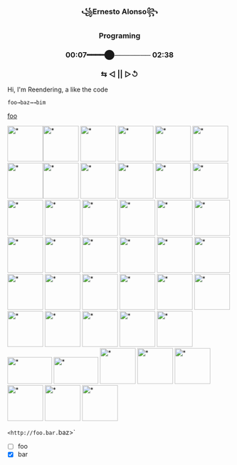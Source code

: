 
# <h3 align="center" style="weight=100">꧁Ernesto Alonso꧂</h3>
 <h3 align="center" style="weight=100">     Programing </h3>
 <h3 align="center" style="weight=100">          00:07━━━━⬤─────── 02:38</h3> 
 <h3 align="center" style="weight=100">      ⇆ ◁ || ▷↺      </h3> 



<p>Hi, I'm Reendering, a like the code </p>

<pre><code>foo→baz→→bim
</code></pre>



[foo](/bar\* "ti\*tle")

<img src="https://cdn.icon-icons.com/icons2/2107/PNG/512/file_type_html_icon_130541.png" width="80" height="80" title="*"/><img src="https://cdn.icon-icons.com/icons2/2107/PNG/512/file_type_css_icon_130661.png" width="80" height="80" title="*"/>
<img src="https://cdn.icon-icons.com/icons2/2107/PNG/512/file_type_js_official_icon_130509.png" width="80" height="80" title="*"/>
<img src="https://cdn.icon-icons.com/icons2/2107/PNG/512/file_type_typescript_official_icon_130107.png" width="80" height="80" title="*"/>
<img src="https://cdn.icon-icons.com/icons2/2415/PNG/512/java_original_wordmark_logo_icon_146459.png" width="80" height="80" title="*"/>
<img src="https://cdn.icon-icons.com/icons2/2415/PNG/512/csharp_original_logo_icon_146578.png" width="80" height="80" title="*"/><img src="https://cdn.icon-icons.com/icons2/2107/PNG/512/file_type_angular_icon_130754.png" width="80" height="80" title="*"/><img src="https://cdn.icon-icons.com/icons2/2415/PNG/512/react_original_logo_icon_146374.png" width="80" height="80" title="*"/>
<img src="https://cdn.icon-icons.com/icons2/2415/PNG/512/redux_original_logo_icon_146365.png" width="80" height="80" title="*"/>
<img src="https://cdn.icon-icons.com/icons2/2148/PNG/512/nextjs_icon_132160.png" width="80" height="80" title="*"/>
<img src="https://cdn.icon-icons.com/icons2/2107/PNG/512/file_type_gatsby_icon_130583.png" width="80" height="80" title="*"/>
<img src="https://cdn.icon-icons.com/icons2/2107/PNG/512/file_type_node_icon_130301.png" width="80" height="80" title="*"/>
<img src="https://cdn.icon-icons.com/icons2/2552/PNG/512/electron_browser_logo_icon_152997.png" width="80" height="80" title="*"/>
<img src="https://cdn.icon-icons.com/icons2/2429/PNG/512/figma_logo_icon_147289.png" width="80" height="80" title="*"/>
<img src="https://cdn.icon-icons.com/icons2/2415/PNG/512/mysql_original_wordmark_logo_icon_146417.png" width="80" height="80" title="*"/>
<img src="https://cdn.icon-icons.com/icons2/2415/PNG/512/mongodb_original_wordmark_logo_icon_146425.png" width="80" height="80" title="*"/>
<img src="https://cdn.icon-icons.com/icons2/691/PNG/512/google_firebase_icon-icons.com_61475.png" width="80" height="80" title="*"/>
<img src="https://cdn.icon-icons.com/icons2/2407/PNG/512/aws_icon_146074.png" width="80" height="80" title="*"/>
<img src="https://cdn.icon-icons.com/icons2/2107/PNG/512/file_type_git_icon_130581.png" width="80" height="80" title="*"/>
<img src="https://cdn.icon-icons.com/icons2/2107/PNG/512/file_type_graphql_icon_130564.png" width="80" height="80" title="*"/>
<img src="https://cdn.icon-icons.com/icons2/2107/PNG/512/file_type_sass_icon_130182.png" width="80" height="80" title="*"/>
<img src="https://cdn.icon-icons.com/icons2/2415/PNG/512/npm_original_wordmark_logo_icon_146402.png" width="80" height="80" title="*"/>
<img src="https://cdn.icon-icons.com/icons2/2108/PNG/512/yarn_icon_130775.png" width="80" height="80" title="*"/>
<img src="https://cdn.icon-icons.com/icons2/3053/PNG/512/hyper_alt_macos_bigsur_icon_190085.png" width="80" height="80" title="*"/>
<img src="https://cdn.icon-icons.com/icons2/2107/PNG/512/file_type_flutter_icon_130599.png" width="80" height="80" title="*"/>
<img src="https://cdn.icon-icons.com/icons2/2367/PNG/512/terminal_shell_icon_143501.png" width="80" height="80" title="*"/>
<img src="https://cdn.icon-icons.com/icons2/2107/PNG/512/file_type_ionic_icon_130522.png" width="80" height="80" title="*"/>
<img src="https://cdn.icon-icons.com/icons2/512/PNG/512/prog-flask_icon-icons.com_50797.png" width="80" height="80" title="*"/>
<img src="https://cdn.icon-icons.com/icons2/2107/PNG/512/file_type_django_icon_130645.png" width="80" height="80" title="*"/>
<img src="https://cdn.icon-icons.com/icons2/112/PNG/512/python_18894.png" width="80" height="80" title="*"/>
<img src="https://cdn.icon-icons.com/icons2/2415/PNG/512/webpack_original_logo_icon_146300.png" width="80" height="80" title="*"/>
<img src="https://cdn.icon-icons.com/icons2/2699/PNG/512/jquery_logo_icon_167804.png" width="80" height="80" title="*"/>
<img src="https://cdn.icon-icons.com/icons2/2107/PNG/512/file_type_nodemon_icon_130299.png" width="80" height="80" title="*"/>
<img src="https://cdn.icon-icons.com/icons2/2699/PNG/512/mit_scratch_logo_icon_169957.png" width="80" height="80" title="*"/>
<img src="https://cdn.icon-icons.com/icons2/3053/PNG/512/postman_macos_bigsur_icon_189815.png" width="80" height="80" title="*"/>
<img src="https://cdn.icon-icons.com/icons2/2699/PNG/512/stripe_logo_icon_167963.png" width="100" height="60" title="*"/>
<img src="https://cdn.icon-icons.com/icons2/2699/PNG/512/jamstack_logo_icon_170559.png" width="100" height="60" title="*"/>
<img src="https://cdn.icon-icons.com/icons2/2248/PNG/512/material_ui_icon_137419.png" width="80" height="80" title="*"/>
<img src="https://cdn.icon-icons.com/icons2/2389/PNG/512/strapi_logo_icon_144838.png" width="80" height="80" title="*"/>
<img src="https://cdn.icon-icons.com/icons2/2415/PNG/512/heroku_plain_logo_icon_146479.png" width="80" height="80" title="*"/>
<img src="https://cdn.icon-icons.com/icons2/2107/PNG/512/file_type_netlify_icon_130354.png" width="80" height="80" title="*"/>
<img src="https://cdn.icon-icons.com/icons2/2415/PNG/512/heroku_plain_logo_icon_146479.png" width="80" height="80" title="*"/>
<img src="https://cdn.icon-icons.com/icons2/2415/PNG/512/dot_net_original_logo_icon_146546.png" width="80" height="80" title="*"/>












[ref]: /uri


`<http://foo.bar.`baz>`

- [ ] foo
- [x] bar
<!--
**AlonsoErnesto/AlonsoErnesto** is a ✨ _special_ ✨ repository because its `README.md` (this file) appears on your GitHub profile.

Here are some ideas to get you started:

- 🔭 I’m currently working on ...
- 🌱 I’m currently learning ...
- 👯 I’m looking to collaborate on ...
- 🤔 I’m looking for help with ...
- 💬 Ask me about ...
- 📫 How to reach me: ...
- 😄 Pronouns: ...
- ⚡ Fun fact: ...
-->
